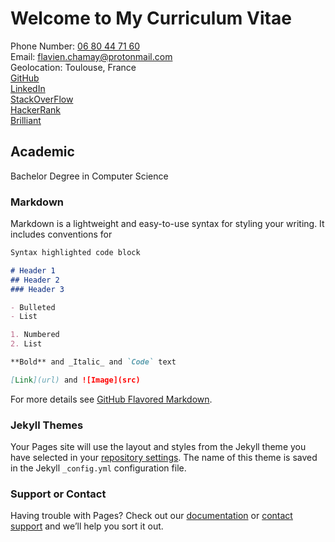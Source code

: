 # Welcome to My Curriculum Vitae
Phone Number: <a href="tel:06-80-44-71-60">06 80 44 71 60</a> \
Email: [flavien.chamay@protonmail.com](mailto:flavien.chamay@protonmail.com) \
Geolocation: Toulouse, France \
[GitHub](https://github.com/flavienChamay) \
[LinkedIn](https://www.linkedin.com/in/flavien-chamay-836804204) \
[StackOverFlow](https://stackoverflow.com/users/7347010/flavien-chamay?tab=profile) \
[HackerRank](https://www.hackerrank.com/flavien_chamay) \
[Brilliant](https://brilliant.org/profile/flavien-kmc04m/about/)


## Academic
Bachelor Degree in Computer Science 


### Markdown

Markdown is a lightweight and easy-to-use syntax for styling your writing. It includes conventions for

```markdown
Syntax highlighted code block

# Header 1
## Header 2
### Header 3

- Bulleted
- List

1. Numbered
2. List

**Bold** and _Italic_ and `Code` text

[Link](url) and ![Image](src)
```

For more details see [GitHub Flavored Markdown](https://guides.github.com/features/mastering-markdown/).

### Jekyll Themes

Your Pages site will use the layout and styles from the Jekyll theme you have selected in your [repository settings](https://github.com/flavienChamay/digital-cv-flavien_chamay/settings). The name of this theme is saved in the Jekyll `_config.yml` configuration file.

### Support or Contact

Having trouble with Pages? Check out our [documentation](https://docs.github.com/categories/github-pages-basics/) or [contact support](https://support.github.com/contact) and we’ll help you sort it out.
